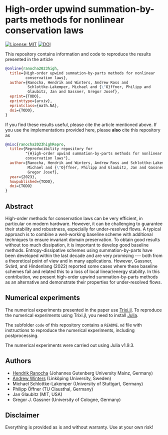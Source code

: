 # High-order upwind summation-by-parts methods for nonlinear conservation laws

[![License: MIT](https://img.shields.io/badge/License-MIT-success.svg)](https://opensource.org/licenses/MIT)
[![DOI](https://zenodo.org/badge/DOI/TODO.svg)](https://doi.org/TODO)

This repository contains information and code to reproduce the results presented in the
article
```bibtex
@online{ranocha2023high,
  title={High-order upwind summation-by-parts methods for nonlinear
         conservation laws},
  author={Ranocha, Hendrik and Winters, Andrew Ross and
          Schlottke-Lakemper, Michael and {\"O}ffner, Philipp and
          Glaubitz, Jan and Gassner, Gregor Josef},
  eprint={TODO},
  eprinttype={arxiv},
  eprintclass={math.NA},
  doi={TODO},
}
```

If you find these results useful, please cite the article mentioned above. If you
use the implementations provided here, please **also** cite this repository as
```bibtex
@misc{ranocha2023highRepro,
  title={Reproducibility repository for
         "{H}igh-order upwind summation-by-parts methods for nonlinear
         conservation laws"},
  author={Ranocha, Hendrik and Winters, Andrew Ross and Schlottke-Lakemper,
          Michael and {\"O}ffner, Philipp and Glaubitz, Jan and Gassner,
          Gregor Josef},
  year={2023},
  howpublished={TODO},
  doi={TODO}
}
```


## Abstract

High-order methods for conservation laws can be very efficient,
in particular on modern hardware. However, it can be challenging to
guarantee their stability and robustness, especially for under-resolved
flows. A typical approach is to combine a well-working baseline scheme
with additional techniques to ensure invariant domain preservation.
To obtain good results without too much dissipation, it is important to
develop good baseline methods. Entropy-dissipative schemes using
summation-by-parts have been developed within the last decade and are
very promising --- both from a theoretical point of view and in many
applications. However, Gassner, Svärd, and Hindenlang (2022) reported
some cases where these baseline schemes fail and related this to a loss
of local linear/energy stability. In this contribution, we present
high-order upwind summation-by-parts methods as an alternative and
demonstrate their properties for under-resolved flows.


## Numerical experiments

The numerical experiments presented in the paper use
[Trixi.jl](https://github.com/trixi-framework/Trixi.jl).
To reproduce the numerical experiments using Trixi.jl, you need to install
[Julia](https://julialang.org/).

The subfolder `code` of this repository contains a `README.md` file with
instructions to reproduce the numerical experiments, including postprocessing.

The numerical experiments were carried out using Julia v1.9.3.


## Authors

- [Hendrik Ranocha](https://ranocha.de) (Johannes Gutenberg University Mainz, Germany)
- [Andrew Winters](https://liu.se/en/employee/andwi94) (Linköping University, Sweden)
- Michael Schlottke-Lakemper (University of Stuttgart, Germany)
- Philipp Öffner (TU Clausthal, Germany)
- Jan Glaubitz (MIT, USA)
- Gregor J. Gassner (University of Cologne, Germany)


## Disclaimer

Everything is provided as is and without warranty. Use at your own risk!
